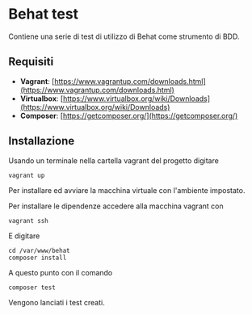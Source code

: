 # Behat test
Contiene una serie di test di utilizzo di Behat come strumento di BDD.

## Requisiti
- **Vagrant**: [https://www.vagrantup.com/downloads.html](https://www.vagrantup.com/downloads.html)
- **Virtualbox**: [https://www.virtualbox.org/wiki/Downloads](https://www.virtualbox.org/wiki/Downloads)
- **Composer**: [https://getcomposer.org/](https://getcomposer.org/)

## Installazione
Usando un terminale nella cartella vagrant del progetto digitare
```
vagrant up
```
Per installare ed avviare la macchina virtuale con l'ambiente impostato.

Per installare le dipendenze accedere alla macchina vagrant con
```
vagrant ssh
```
E digitare
```
cd /var/www/behat
composer install
```

A questo punto con il comando
```
composer test
```
Vengono lanciati i test creati.
